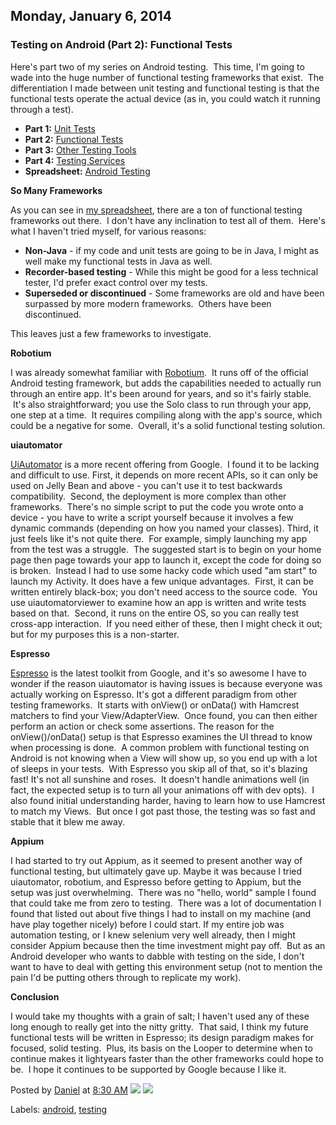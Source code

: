 Monday, January 6, 2014
-----------------------

### Testing on Android (Part 2): Functional Tests

Here's part two of my series on Android testing.  This time, I'm going to wade into the huge number of functional testing frameworks that exist.  The differentiation I made between unit testing and functional testing is that the functional tests operate the actual device (as in, you could watch it running through a test).

-   **Part 1:** [Unit Tests](http://goo.gl/m6bXcJ)
-   **Part 2:** [Functional Tests](http://goo.gl/KXHZMg)
-   **Part 3:** [Other Testing Tools](http://goo.gl/X49RoP)
-   **Part 4:** [Testing Services](http://goo.gl/60Xnf7)
-   **Spreadsheet:** [Android Testing](http://goo.gl/XSUxoJ)

**So Many Frameworks**

As you can see in [my spreadsheet](http://goo.gl/XSUxoJ), there are a ton of functional testing frameworks out there.  I don't have any inclination to test all of them.  Here's what I haven't tried myself, for various reasons:

-   **Non-Java** - if my code and unit tests are going to be in Java, I might as well make my functional tests in Java as well.
-   **Recorder-based testing** - While this might be good for a less technical tester, I'd prefer exact control over my tests.
-   **Superseded or discontinued** - Some frameworks are old and have been surpassed by more modern frameworks.  Others have been discontinued.

This leaves just a few frameworks to investigate.

**Robotium**

 I was already somewhat familiar with [Robotium](https://code.google.com/p/robotium/).  It runs off of the official Android testing framework, but adds the capabilities needed to actually run through an entire app.
 It's been around for years, and so it's fairly stable.  It's also straightforward; you use the Solo class to run through your app, one step at a time.  It requires compiling along with the app's source, which could be a negative for some.  Overall, it's a solid functional testing solution.

**uiautomator**

 [UiAutomator](http://developer.android.com/tools/help/uiautomator/) is a more recent offering from Google.  I found it to be lacking and difficult to use.
 First, it depends on more recent APIs, so it can only be used on Jelly Bean and above - you can't use it to test backwards compatibility.  Second, the deployment is more complex than other frameworks.  There's no simple script to put the code you wrote onto a device - you have to write a script yourself because it involves a few dynamic commands (depending on how you named your classes).
 Third, it just feels like it's not quite there.  For example, simply launching my app from the test was a struggle.  The suggested start is to begin on your home page then page towards your app to launch it, except the code for doing so is broken.  Instead I had to use some hacky code which used "am start" to launch my Activity.
 It does have a few unique advantages.  First, it can be written entirely black-box; you don't need access to the source code.  You use uiautomatorviewer to examine how an app is written and write tests based on that.  Second, it runs on the entire OS, so you can really test cross-app interaction.  If you need either of these, then I might check it out; but for my purposes this is a non-starter.

**Espresso**

 [Espresso](https://code.google.com/p/android-test-kit/) is the latest toolkit from Google, and it's so awesome I have to wonder if the reason uiautomator is having issues is because everyone was actually working on Espresso.
 It's got a different paradigm from other testing frameworks.  It starts with onView() or onData() with Hamcrest matchers to find your View/AdapterView.  Once found, you can then either perform an action or check some assertions.
 The reason for the onView()/onData() setup is that Espresso examines the UI thread to know when processing is done.  A common problem with functional testing on Android is not knowing when a View will show up, so you end up with a lot of sleeps in your tests.  With Espresso you skip all of that, so it's blazing fast!
 It's not all sunshine and roses.  It doesn't handle animations well (in fact, the expected setup is to turn all your animations off with dev opts).  I also found initial understanding harder, having to learn how to use Hamcrest to match my Views.  But once I got past those, the testing was so fast and stable that it blew me away.

**Appium**

 I had started to try out Appium, as it seemed to present another way of functional testing, but ultimately gave up.
 Maybe it was because I tried uiautomator, robotium, and Espresso before getting to Appium, but the setup was just overwhelming.  There was no "hello, world" sample I found that could take me from zero to testing.  There was a lot of documentation I found that listed out about five things I had to install on my machine (and have play together nicely) before I could start.
 If my entire job was automation testing, or I knew selenium very well already, then I might consider Appium because then the time investment might pay off.  But as an Android developer who wants to dabble with testing on the side, I don't want to have to deal with getting this environment setup (not to mention the pain I'd be putting others through to replicate my work).

**Conclusion**

I would take my thoughts with a grain of salt; I haven't used any of these long enough to really get into the nitty gritty.  That said, I think my future functional tests will be written in Espresso; its design paradigm makes for focused, solid testing.  Plus, its basis on the Looper to determine when to continue makes it lightyears faster than the other frameworks could hope to be.  I hope it continues to be supported by Google because I like it.

Posted by [Daniel](http://www.blogger.com/profile/17003436808680466962 "author profile") at [8:30 AM](http://daniel-codes.blogspot.com/2014/01/testing-on-android-part-2-functional.html "permanent link") [![](http://img1.blogblog.com/img/icon18_email.gif)](http://www.blogger.com/email-post.g?blogID=8001153144156969687&postID=2134425571270378568 "Email Post") [![](http://img2.blogblog.com/img/icon18_edit_allbkg.gif)](http://www.blogger.com/post-edit.g?blogID=8001153144156969687&postID=2134425571270378568&from=pencil "Edit Post")

Labels: [android](http://daniel-codes.blogspot.com/search/label/android), [testing](http://daniel-codes.blogspot.com/search/label/testing)